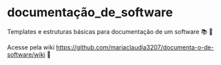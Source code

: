 # documentação_de_software
Templates e estruturas básicas para documentação de um software :books:	:page_facing_up:	

Acesse pela wiki https://github.com/mariaclaudia3207/documenta-o-de-software/wiki :pushpin:	
